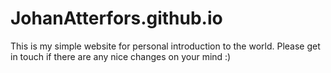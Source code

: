# JohanAtterfors.github.io

This is my simple website for personal introduction to the world. Please get in
touch if there are any nice changes on your mind :) 
